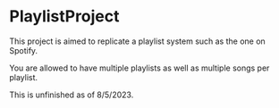 # PlaylistProject
This project is aimed to replicate a playlist system such as the one on Spotify.

You are allowed to have multiple playlists as well as multiple songs per playlist.

This is unfinished as of 8/5/2023.
